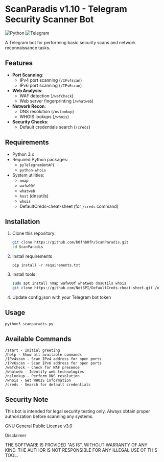 # ScanParadis v1.10 - Telegram Security Scanner Bot

![Python](https://img.shields.io/badge/Python-3.x-blue.svg)
![Telegram](https://img.shields.io/badge/Telegram-Bot-green.svg)

A Telegram bot for performing basic security scans and network reconnaissance tasks.

## Features

- **Port Scanning**:
  - IPv4 port scanning (`/IPv4scan`)
  - IPv6 port scanning (`/IPv6scan`)
- **Web Analysis**:
  - WAF detection (`/wafcheck`)
  - Web server fingerprinting (`/whatweb`)
- **Network Recon**:
  - DNS resolution (`/nslookup`)
  - WHOIS lookups (`/whois`)
- **Security Checks**:
  - Default credentials search (`/creds`)

## Requirements

- Python 3.x
- Required Python packages:
  - `pyTelegramBotAPI`
  - `python-whois`
- System utilities:
  - `nmap`
  - `wafw00f`
  - `whatweb`
  - `host` (dnsutils)
  - `whois`
  - DefaultCreds-cheat-sheet (for `/creds` command)

## Installation

1. Clone this repository:
   ```bash
   git clone https://github.com/b0fhb0fh/ScanParadis.git
   cd ScanParadis

2. Install requirements      
    ```bashs
    pip install -r requirements.txt

3.  Install tools
    ```bash
    sudo apt install nmap wafw00f whatweb dnsutils whois
    git clone https://github.com/NetSPI/DefaultCreds-cheat-sheet.git /opt/DefaultCreds-cheat-sheet

4.  Update config.json with your Telegram bot token

## Usage

    python3 scanparadis.py

## Available Commands

    /start - Initial greeting
    /help - Show all available commands
    /IPv4scan - Scan IPv4 address for open ports
    /IPv6scan - Scan IPv6 address for open ports
    /wafcheck - Check for WAF presence
    /whatweb - Identify web technologies
    /nslookup - Perform DNS resolution
    /whois - Get WHOIS information
    /creds - Search for default credentials

## Security Note

This bot is intended for legal security testing only. Always obtain proper authorization before scanning any systems.

GNU General Public License v3.0

Disclaimer

THE SOFTWARE IS PROVIDED "AS IS", WITHOUT WARRANTY OF ANY KIND. THE AUTHOR IS NOT RESPONSIBLE FOR ANY ILLEGAL USE OF THIS TOOL.

